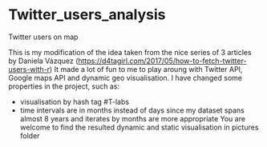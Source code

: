 # Twitter_users_analysis
Twitter users on map

This is my modification of the idea taken from the nice series of 3 articles by Daniela Vázquez (https://d4tagirl.com/2017/05/how-to-fetch-twitter-users-with-r)
It made a lot of fun to me to play aroung with Twitter API, Google maps API and dynamic geo visualisation.
I have changed some properties in the project, such as:
- visualisation by hash tag #T-labs 
- time intervals are in months instead of days since my dataset spans almost 8 years and iterates by months are more appropriate
You are welcome to find the resulted dynamic and static visualisation in pictures folder 
